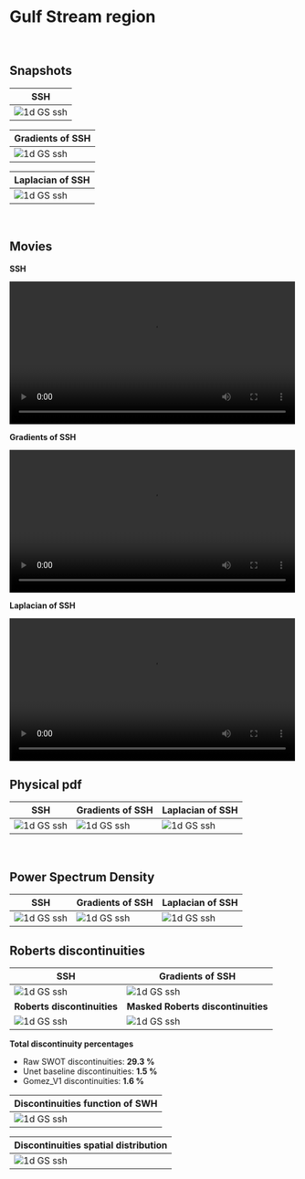 # Gulf Stream region

<br>



## Snapshots
 

|**SSH**| 
|------------| 
| ![1d GS ssh](../_static/plot_intercomp_GS_1d_2023-04-23_ssh.png)|  

|**Gradients of SSH**|
|------------| 
| ![1d GS ssh](../_static/plot_intercomp_GS_1d_2023-04-23_grad.png)|  

|**Laplacian of SSH** |
|------------| 
| ![1d GS ssh](../_static/plot_intercomp_GS_1d_2023-04-23_lapl.png)| 
 
<br>

## Movies
 
 
**SSH**
  
  
<video controls width="500">
  <source src="../_static/movie_intercomp_Gulfstream_ssh.mp4" type="video/mp4" /> 
  
</video>
 
 
 

**Gradients of SSH** 



<video controls width="500">
  <source src="../_static/movie_intercomp_Gulfstream_grad.mp4" type="video/mp4" /> 
  
</video>
  

**Laplacian of SSH** 


<video controls width="500">
  <source src="../_static/movie_intercomp_Gulfstream_lapl.mp4" type="video/mp4" /> 
  
</video>
 
 
<br>

 
## Physical pdf



| **SSH** | **Gradients of SSH** | **Laplacian of SSH** |
|----|----|----|
| ![1d GS ssh](../_static/pdf_compare_GS_1d_ssh.png) |![1d GS ssh](../_static/pdf_compare_GS_1d_grad.png) | ![1d GS ssh](../_static/pdf_compare_GS_1d_lapl.png) |


 
<br>

## Power Spectrum Density




| **SSH** | **Gradients of SSH** | **Laplacian of SSH** |
|----|----|----|
| ![1d GS ssh](../_static/psd_compare_GS_1d_ssh.png) |![1d GS ssh](../_static/psd_compare_GS_1d_grad.png) | ![1d GS ssh](../_static/psd_compare_GS_1d_lapl.png) |




## Roberts discontinuities

| **SSH** | **Gradients of SSH** |  
|----|----| 
| ![1d GS ssh](../_static/ssh_compare_GS_1d.png) |![1d GS ssh](../_static/grads_compare_GS_1d.png) | 
| **Roberts discontinuities** | **Masked Roberts discontinuities** |  
| ![1d GS ssh](../_static/roberts_compare_GS_1d.png) | ![1d GS ssh](../_static/maskedroberts_compare_GS_1d.png) | 

**Total discontinuity percentages**

- Raw SWOT discontinuities: **29.3 %**
- Unet baseline discontinuities: **1.5 %**
- Gomez_V1 discontinuities: **1.6 %**

| **Discontinuities function of SWH** |   
|----| 
| ![1d GS ssh](../_static/discontiSWH_compare_GS_1d.png) |

| **Discontinuities spatial distribution** |  
|----| 
|![1d GS ssh](../_static/spatdisconti_compare_GS_1d.png) |
  